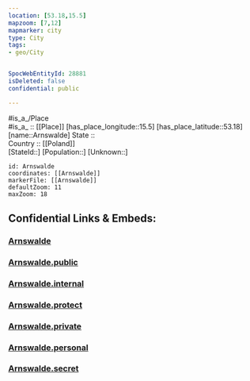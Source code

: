 ```yaml
---
location: [53.18,15.5] 
mapzoom: [7,12] 
mapmarker: city 
type: City
tags:
- geo/City


SpocWebEntityId: 28881
isDeleted: false
confidential: public

---
```

#is_a_/Place  
#is_a_ :: [[Place]] 
[has_place_longitude::15.5] 
[has_place_latitude::53.18] 
[name::Arnswalde] 
State ::  
Country :: [[Poland]]  
[StateId::] 
[Population::] 
[Unknown::] 


```leaflet
id: Arnswalde
coordinates: [[Arnswalde]] 
markerFile: [[Arnswalde]] 
defaultZoom: 11 
maxZoom: 18
```


## Confidential Links & Embeds: 

### [Arnswalde](/_Standards/Earth/Continent/Europe/Europe~East/Poland/Provinces~Poland/West_Pomeranian/City/Arnswalde.md) 

### [Arnswalde.public](/_public/Earth/Continent/Europe/Europe~East/Poland/Provinces~Poland/West_Pomeranian/City/Arnswalde.public.md) 

### [Arnswalde.internal](/_internal/Earth/Continent/Europe/Europe~East/Poland/Provinces~Poland/West_Pomeranian/City/Arnswalde.internal.md) 

### [Arnswalde.protect](/_protect/Earth/Continent/Europe/Europe~East/Poland/Provinces~Poland/West_Pomeranian/City/Arnswalde.protect.md) 

### [Arnswalde.private](/_private/Earth/Continent/Europe/Europe~East/Poland/Provinces~Poland/West_Pomeranian/City/Arnswalde.private.md) 

### [Arnswalde.personal](/_personal/Earth/Continent/Europe/Europe~East/Poland/Provinces~Poland/West_Pomeranian/City/Arnswalde.personal.md) 

### [Arnswalde.secret](/_secret/Earth/Continent/Europe/Europe~East/Poland/Provinces~Poland/West_Pomeranian/City/Arnswalde.secret.md)

